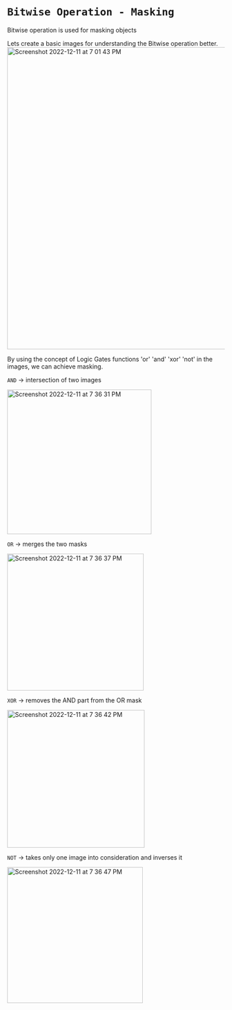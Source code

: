 #   `Bitwise Operation - Masking`

Bitwise operation is used for masking objects 

Lets create a basic images for understanding the Bitwise operation better.
<img width="698" alt="Screenshot 2022-12-11 at 7 01 43 PM" src="https://user-images.githubusercontent.com/91974776/206908459-a176a495-faaf-4933-81e9-4304c3917351.png">

By using the concept of Logic Gates functions 'or' 'and' 'xor' 'not' in the images, we can achieve masking.

`AND` -> intersection of two images

<img width="334" alt="Screenshot 2022-12-11 at 7 36 31 PM" src="https://user-images.githubusercontent.com/91974776/206908574-a990b1c5-3bf2-4073-b44b-bc9065768130.png">

`OR`  -> merges the two masks

<img width="316" alt="Screenshot 2022-12-11 at 7 36 37 PM" src="https://user-images.githubusercontent.com/91974776/206908597-26ec67dd-cfc7-4871-9be2-a011a2da73bb.png">

`XOR` -> removes the AND part from the OR mask

<img width="318" alt="Screenshot 2022-12-11 at 7 36 42 PM" src="https://user-images.githubusercontent.com/91974776/206908603-3e0334a2-983d-43aa-9b1e-6626cb056c63.png">

`NOT` -> takes only one image into consideration and inverses it 

<img width="314" alt="Screenshot 2022-12-11 at 7 36 47 PM" src="https://user-images.githubusercontent.com/91974776/206908623-228117bf-c095-45ea-96a4-466629eec435.png">
